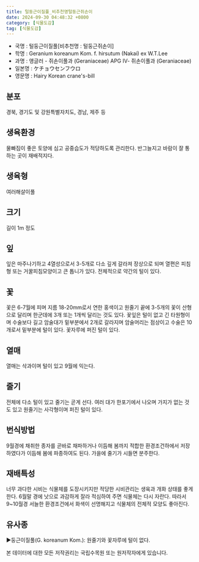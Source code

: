 ```yaml
---
title: 털둥근이질풀_비추천명털둥근쥐손이
date: 2024-09-30 04:48:32 +0800
category: [식물도감]
tag: [식물도감]
---
```




- 국명 : 털둥근이질풀[비추천명 : 털둥근쥐손이]
- 학명 : Geranium koreanum Kom. f. hirsutum (Nakai) ex W.T.Lee
- 과명 : 앵글러 - 쥐손이풀과 (Geraniaceae) APG Ⅳ- 쥐손이풀과 (Geraniaceae)
- 일본명 : ケチョウセンフウロ
- 영문명 : Hairy Korean crane's-bill


## 분포
경북, 경기도 및 강원특별자치도, 경남, 제주 등
## 생육환경
물빠짐이 좋은 토양에 심고 공중습도가 적당하도록 관리한다. 반그늘지고 바람이 잘 통하는 곳이 재배적지다.
## 생육형
여러해살이풀
## 크기
길이  1m 정도
## 잎
잎은 마주나기하고 4열성으로서 3-5개로 다소 깊게 갈라져 장상으로 되며 열편은 피침형 또는 거꿀피침모양이고 큰 톱니가 있다. 전체적으로 약간의 털이 있다.
## 꽃
꽃은 6-7월에 피며 지름 18-20mm로서 연한 홍색이고 원줄기 끝에 3-5개의 꽃이 산형으로 달리며 한군데에 3개 또는 1개씩 달리는 것도 있다. 꽃잎은 털이 없고 긴 타원형이며 수술보다 길고 암술대가 밑부분에서 2개로 갈라지며 암술머리는 점상이고 수술은 10개로서 밑부분에 털이 있다. 꽃자루에 퍼진 털이 있다.
## 열매
열매는 삭과이며 털이 있고 9월에 익는다.
## 줄기
전체에 다소 털이 있고 줄기는 곧게 선다. 여러 대가 한포기에서 나오며 가지가 없는 것도 있고 원줄기는 사각형이며 퍼진 털이 있다.
## 번식방법
9월경에 채취한 종자를 곧바로 채파하거나 이듬해 봄까지 적합한 환경조건하에서 저장하였다가 이듬해 봄에 파종하여도 된다. 가을에 줄기가 시들면 분주한다.
## 재배특성
너무 과다한 시비는 식물체를 도장시키지만 적당한 시비관리는 생육과 개화 상태를 좋게 한다. 6월말 경에 낫으로 과감하게 잘라 적심하여 주면 식물체는 다시 자란다. 따라서 9~10월경 서늘한 환경조건에서 화색이 선명해지고 식물체의 전체적 모양도 좋아진다.
## 유사종
▶둥근이질풀(G. koreanum Kom.):  원줄기와 꽃자루에 털이 없다.






본 데이터에 대한 모든 저작권리는 국립수목원 또는 원저작자에게 있습니다.
